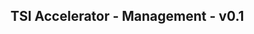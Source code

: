 TSI Accelerator - Management - v0.1
--------------------------------------------------------------------------------------------


